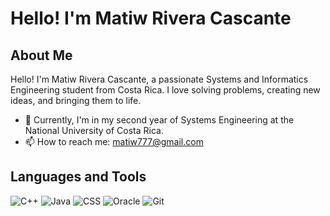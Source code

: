 # Hello! I'm Matiw Rivera Cascante

## About Me

Hello! I'm Matiw Rivera Cascante, a passionate Systems and Informatics Engineering student from Costa Rica. I love solving problems, creating new ideas, and bringing them to life.

- 🔭 Currently, I'm in my second year of Systems Engineering at the National University of Costa Rica.
- 📫 How to reach me: matiw777@gmail.com

## Languages and Tools

![C++](https://img.shields.io/badge/C++-informational?logo=c%2B%2B&logoColor=white&color=00599C)
![Java](https://img.shields.io/badge/Java-informational?logo=java&logoColor=white&color=007396)
![CSS](https://img.shields.io/badge/CSS-informational?logo=css3&logoColor=white&color=1572B6)
![Oracle](https://img.shields.io/badge/Oracle-informational?logo=oracle&logoColor=white&color=F80000)
![Git](https://img.shields.io/badge/Git-informational?logo=git&logoColor=white&color=F05032)
